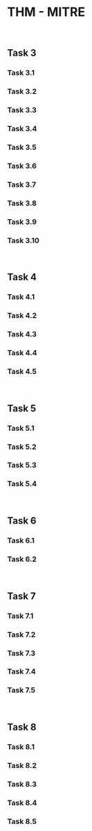 # THM - MITRE

<br>

## Task 3

### Task 3.1

> 

### Task 3.2

> 

### Task 3.3

> 

### Task 3.4

> 

### Task 3.5

> 

### Task 3.6

> 

### Task 3.7

> 

### Task 3.8

> 

### Task 3.9

> 

### Task 3.10

> 

<br>

## Task 4

### Task 4.1

> 

### Task 4.2

> 

### Task 4.3

> 

### Task 4.4

> 

### Task 4.5

> 

<br>

## Task 5

### Task 5.1

> 

### Task 5.2

> 

### Task 5.3

> 

### Task 5.4

> 

<br>

## Task 6

### Task 6.1

> 

### Task 6.2

> 

<br>

## Task 7

### Task 7.1

> 

### Task 7.2

> 

### Task 7.3

> 

### Task 7.4

> 

### Task 7.5

> 

<br>

## Task 8

### Task 8.1

> 

### Task 8.2

> 

### Task 8.3

> 

### Task 8.4

> 

### Task 8.5

> 

<br>

